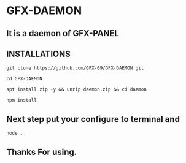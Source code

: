 # GFX-DAEMON

## It is a daemon of GFX-PANEL

## INSTALLATIONS

`git clone https://github.com/GFX-69/GFX-DAEMON.git `

`cd GFX-DAEMON`

`apt install zip -y && unzip daemon.zip && cd daemon`

`npm install`

## Next step put your configure to terminal and 

`node .`

## Thanks For using.
